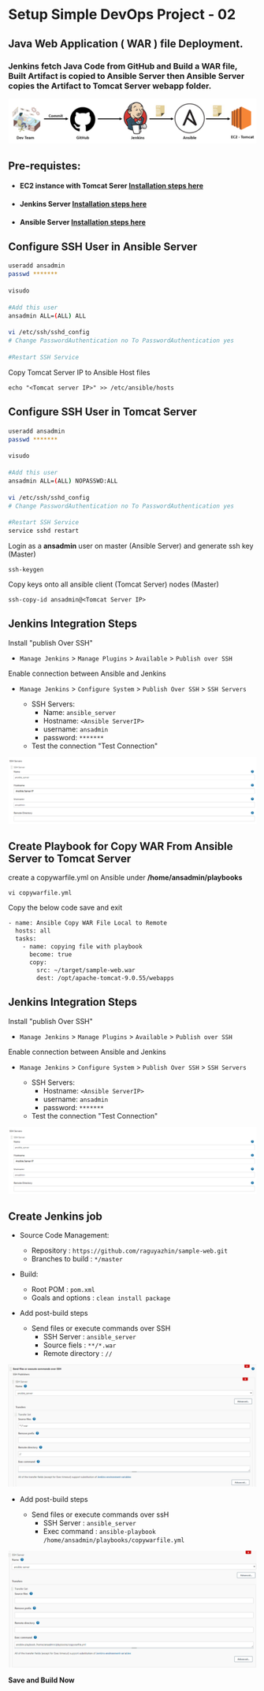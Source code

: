 # Setup Simple DevOps Project - 02

## Java Web Application ( WAR ) file Deployment.

### Jenkins fetch Java Code from GitHub and Build a WAR file, Built Artifact is copied to Ansible Server then Ansible Server copies the Artifact to Tomcat Server webapp folder.

![project 2](images/simple-devops-02.png)

## Pre-requistes:

* #### EC2 instance with Tomcat Serer [Installation steps here](../Tomcat/install-tomcat-ec2.md)
* #### Jenkins Server [Installation steps here](../Jenkins/install-jenkins-docker-compose.md)
* #### Ansible Server [Installation steps here](../Ansible/install-ansible-tower-single-machine-integrated.md)

## Configure SSH User in Ansible Server

```sh
useradd ansadmin
passwd *******

visudo

#Add this user
ansadmin ALL=(ALL) ALL

vi /etc/ssh/sshd_config
# Change PasswordAuthentication no To PasswordAuthentication yes

#Restart SSH Service
```

Copy Tomcat Server IP to Ansible Host files

```
echo "<Tomcat server IP>" >> /etc/ansible/hosts
```

## Configure SSH User in Tomcat Server

```sh
useradd ansadmin
passwd *******

visudo

#Add this user
ansadmin ALL=(ALL) NOPASSWD:ALL

vi /etc/ssh/sshd_config
# Change PasswordAuthentication no To PasswordAuthentication yes

#Restart SSH Service
service sshd restart
```
Login as a **ansadmin** user on master (Ansible Server) and generate ssh key (Master)

```
ssh-keygen
```

Copy keys onto all ansible client (Tomcat Server) nodes (Master)

```
ssh-copy-id ansadmin@<Tomcat Server IP>
```

## Jenkins Integration Steps

Install "publish Over SSH"

- `Manage Jenkins` > `Manage Plugins` > `Available` > `Publish over SSH`

Enable connection between Ansible and Jenkins

-   `Manage Jenkins` > `Configure System` > `Publish Over SSH` > `SSH Servers`

    - SSH Servers:
        - Name: `ansible_server`
        - Hostname: `<Ansible ServerIP>`
        - username: `ansadmin`
        - password: `*******`
    - Test the connection "Test Connection"

![project 2](images/simple-devops-02-01.png)

## Create Playbook for Copy WAR From Ansible Server to Tomcat Server

create a copywarfile.yml on Ansible under **/home/ansadmin/playbooks**

```
vi copywarfile.yml
```
Copy the below code save and exit 

```
- name: Ansible Copy WAR File Local to Remote
  hosts: all
  tasks:
    - name: copying file with playbook
      become: true
      copy:
        src: ~/target/sample-web.war
        dest: /opt/apache-tomcat-9.0.55/webapps
```      
## Jenkins Integration Steps

Install "publish Over SSH"

- `Manage Jenkins` > `Manage Plugins` > `Available` > `Publish over SSH`

Enable connection between Ansible and Jenkins

-   `Manage Jenkins` > `Configure System` > `Publish Over SSH` > `SSH Servers`

    - SSH Servers:
        - Hostname: `<Ansible ServerIP>`
        - username: `ansadmin`
        - password: `*******`
    - Test the connection "Test Connection"

![project 2](images/simple-devops-02-01.png)

## Create Jenkins job

- Source Code Management:

    - Repository : `https://github.com/raguyazhin/sample-web.git`
    - Branches to build : `*/master`

- Build:

    - Root POM : `pom.xml`
    - Goals and options : `clean install package`

- Add post-build steps

    - Send files or execute commands over SSH
        - SSH Server : `ansible_server`
        - Source fiels : `**/*.war`
        - Remote directory : `//`

![project 2](images/simple-devops-02-02.png)

- Add post-build steps

    - Send files or execute commands over ssH
        - SSH Server : `ansible_server`
        - Exec command : `ansible-playbook /home/ansadmin/playbooks/copywarfile.yml`

![project 2](images/simple-devops-02-03.png)

**Save and Build Now**